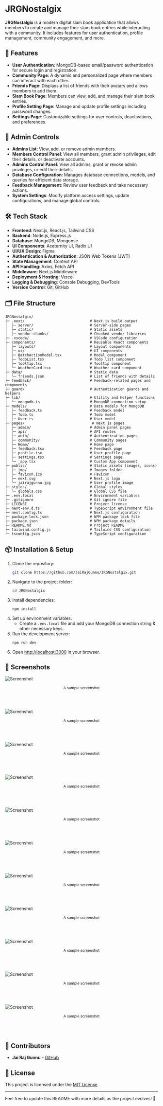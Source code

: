 # JRGNostalgix

**JRGNostalgix** is a modern digital slam book application that allows members to create and manage their slam book entries while interacting with a community. It includes features for user authentication, profile management, community engagement, and more.

## 🚀 Features

- **User Authentication**: MongoDB-based email/password authentication for secure login and registration.
- **Community Page**: A dynamic and personalized page where members can interact with each other.
- **Friends Page**: Displays a list of friends with their avatars and allows members to add them.
- **Slam Book Page**: Members can view, add, and manage their slam book entries.
- **Profile Setting Page**: Manage and update profile settings including password changes.
- **Settings Page**: Customizable settings for user controls, deactivations, and preferences.

## 🔑 Admin Controls

- **Admins List**: View, add, or remove admin members.
- **Members Control Panel**: View all members, grant admin privileges, edit their details, or deactivate accounts.
- **Admins Control Panel**: View all admins, grant or revoke admin privileges, or edit their details.
- **Database Configuration**: Manages database connections, models, and queries for efficient data storage.
- **Feedback Management**: Review user feedback and take necessary actions.
- **System Settings**: Modify platform access settings, update configurations, and manage global controls.


## 🛠 Tech Stack

- **Frontend**: Next.js, React.js, Tailwind CSS
- **Backend**: Node.js, Express.js
- **Database**: MongoDB, Mongoose
- **UI Components**: Aceternity UI, Radix UI
- **UI/UX Design**: Figma
- **Authentication & Authorization**: JSON Web Tokens (JWT)
- **State Management**: Context API
- **API Handling**: Axios, Fetch API
- **Middleware**: Next.js Middleware
- **Deployment & Hosting**: Vercel
- **Logging & Debugging**: Console Debugging, DevTools
- **Version Control**: Git, GitHub


## 🗂️ File Structure

```
JRGNostalgix/
├─ .next/                              # Next.js build output
│  ├─ server/                          # Server-side pages
│  ├─ static/                          # Static assets
│  ├─ vendor-chunks/                   # Chunked vendor libraries
├─ .vscode/                            # VSCode configuration
├─ components/                         # Reusable React components
│  ├─ layouts/                         # Layout components
│  ├─ ui/                              # UI components
│  ├─ BatchActionModel.tsx             # Modal component
│  ├─ TodoList.tsx                     # Todo list component
│  ├─ tooltip.tsx                      # Tooltip component
│  └─ WeatherCard.tsx                  # Weather card component
├─ data/                               # Static data
│  └─ friends.json                     # List of friends with details
├─ feedback/                           # Feedback-related pages and components
├─ guard/                              # Authentication guards and helpers
├─ lib/                                # Utility and helper functions
│  └─ mongodb.ts                       # MongoDB connection setup
├─ models/                             # Data models for MongoDB
│  ├─ feedback.ts                      # Feedback model
│  ├─ Todo.ts                          # Todo model
│  ├─ User.ts                          # User model
├─ pages/                               # Next.js pages
│  ├─ admin/                           # Admin panel pages
│  ├─ api/                             # API routes
│  ├─ auth/                            # Authentication pages
│  ├─ community/                       # Community pages
│  ├─ Home/                            # Home page
│  ├─ feedback.tsx                     # Feedback page
│  ├─ profile.tsx                      # User profile page
│  ├─ settings.tsx                     # Settings page
│  └─ _app.tsx                         # Custom App component
├─ public/                             # Static assets (images, icons)
│  ├─ img/                             # Images folder
│  ├─ favicon.ico                      # Favicon
│  ├─ next.svg                         # Next.js logo
│  └─ jairajgunnu.jpg                  # User profile image
├─ styles/                             # Global styles
│  └─ globals.css                      # Global CSS file
├─ .env.local                          # Environment variables
├─ .gitignore                          # Git ignore file
├─ LICENSE                             # Project license
├─ next-env.d.ts                       # TypeScript environment file
├─ next.config.ts                      # Next.js configuration
├─ package-lock.json                   # NPM package lock file
├─ package.json                        # NPM package details
├─ README.md                           # Project README
├─ tailwind.config.js                  # Tailwind CSS configuration
└─ tsconfig.json                       # TypeScript configuration
```

## 📦 Installation & Setup

1. Clone the repository:
   ```bash
   git clone https://github.com/JaiRajGunnu/JRGNostalgix.git
   ```
2. Navigate to the project folder:
   ```bash
   cd JRGNostalgix
   ```
3. Install dependencies:
   ```bash
   npm install
   ```
4. Set up environment variables:
   - Create a `.env.local` file and add your MongoDB connection string & other necessary keys.
5. Run the development server:
   ```bash
   npm run dev
   ```
6. Open [http://localhost:3000](http://localhost:3000) in your browser.

## 📸 Screenshots  
![Screenshot](https://raw.githubusercontent.com/JaiRajGunnu/JRGNostalgix/refs/heads/main/public/img/screenshots/img01.png)  
<p align="center" style="font-size: 12px;">A sample screenshot</p>

<br><br/>

![Screenshot](https://raw.githubusercontent.com/JaiRajGunnu/JRGNostalgix/refs/heads/main/public/img/screenshots/img02.png)
<p align="center" style="font-size: 12px;">A sample screenshot</p>

<br><br/>

![Screenshot](https://raw.githubusercontent.com/JaiRajGunnu/JRGNostalgix/refs/heads/main/public/img/screenshots/img03.png)
<p align="center" style="font-size: 12px;">A sample screenshot</p>

<br><br/>

![Screenshot](https://raw.githubusercontent.com/JaiRajGunnu/JRGNostalgix/refs/heads/main/public/img/screenshots/img04.png)
<p align="center" style="font-size: 12px;">A sample screenshot</p>

<br><br/>

![Screenshot](https://raw.githubusercontent.com/JaiRajGunnu/JRGNostalgix/refs/heads/main/public/img/screenshots/img05.png)
<p align="center" style="font-size: 12px;">A sample screenshot</p>

<br><br/>

![Screenshot](https://raw.githubusercontent.com/JaiRajGunnu/JRGNostalgix/refs/heads/main/public/img/screenshots/img06.png)
<p align="center" style="font-size: 12px;">A sample screenshot</p>

<br><br/>

![Screenshot](https://raw.githubusercontent.com/JaiRajGunnu/JRGNostalgix/refs/heads/main/public/img/screenshots/img07.png)
<p align="center" style="font-size: 12px;">A sample screenshot</p>

<br><br/>

![Screenshot](https://raw.githubusercontent.com/JaiRajGunnu/JRGNostalgix/refs/heads/main/public/img/screenshots/img08.png)
<p align="center" style="font-size: 12px;">A sample screenshot</p>

<br><br/>

![Screenshot](https://raw.githubusercontent.com/JaiRajGunnu/JRGNostalgix/refs/heads/main/public/img/screenshots/img09.png)
<p align="center" style="font-size: 12px;">A sample screenshot</p>

<br><br/>

![Screenshot](https://raw.githubusercontent.com/JaiRajGunnu/JRGNostalgix/refs/heads/main/public/img/screenshots/img10.png)
<p align="center" style="font-size: 12px;">A sample screenshot</p>

<br><br/>

![Screenshot](https://raw.githubusercontent.com/JaiRajGunnu/JRGNostalgix/refs/heads/main/public/img/screenshots/img11.png)
<p align="center" style="font-size: 12px;">A sample screenshot</p>

<br><br/>
## 👥 Contributors

- **Jai Raj Gunnu** - [GitHub](https://github.com/JaiRajGunnu)

## 📜 License

This project is licensed under the [MIT License](LICENSE).

---

Feel free to update this README with more details as the project evolves! 🚀
